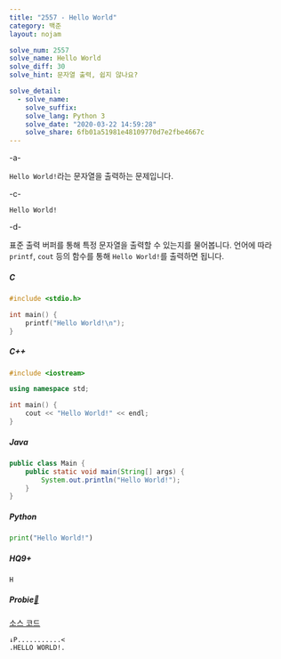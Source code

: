 ```yaml
---
title: "2557 - Hello World"
category: 백준
layout: nojam

solve_num: 2557
solve_name: Hello World
solve_diff: 30
solve_hint: 문자열 출력, 쉽지 않나요?

solve_detail:
  - solve_name:
    solve_suffix:
    solve_lang: Python 3
    solve_date: "2020-03-22 14:59:28"
    solve_share: 6fb01a51981e48109770d7e2fbe4667c
---
```


-a-

`Hello World!`라는 문자열을 출력하는 문제입니다.

-c-

`Hello World!`

-d-

표준 출력 버퍼를 통해 특정 문자열을 출력할 수 있는지를 물어봅니다. 언어에 따라 `printf`, `cout` 등의 함수를 통해 `Hello World!`를 출력하면 됩니다.

##### C

```c
#include <stdio.h>

int main() {
    printf("Hello World!\n");
}
```

##### C++

```cpp
#include <iostream>

using namespace std;

int main() {
    cout << "Hello World!" << endl;
}
```

##### Java

```java
public class Main {
    public static void main(String[] args) {
        System.out.println("Hello World!");
    }
}
```

##### Python

```python
print("Hello World!")
```

##### HQ9+

```
H
```

<h5>Probie<a href="https://heartade.github.io/ProbieLang">🔗</a></h5>

[소스 코드](https://heartade.github.io/ProbieLang/docs/extras/codes#hello-world)

```
↓P...........<
.HELLO WORLD!.
```